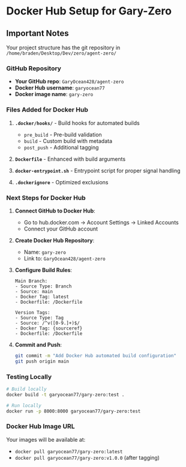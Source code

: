 # Docker Hub Setup for Gary-Zero


## Important Notes

Your project structure has the git repository in `/home/braden/Desktop/Dev/zero/agent-zero/`

### GitHub Repository

- **Your GitHub repo**: `GaryOcean428/agent-zero`
- **Docker Hub username**: `garyocean77`
- **Docker image name**: `gary-zero`

### Files Added for Docker Hub

1. **`.docker/hooks/`** - Build hooks for automated builds
   - `pre_build` - Pre-build validation
   - `build` - Custom build with metadata
   - `post_push` - Additional tagging

2. **`Dockerfile`** - Enhanced with build arguments
3. **`docker-entrypoint.sh`** - Entrypoint script for proper signal handling
4. **`.dockerignore`** - Optimized exclusions

### Next Steps for Docker Hub

1. **Connect GitHub to Docker Hub**:
   - Go to hub.docker.com → Account Settings → Linked Accounts
   - Connect your GitHub account

2. **Create Docker Hub Repository**:
   - Name: `gary-zero`
   - Link to: `GaryOcean428/agent-zero`

3. **Configure Build Rules**:

   ```
   Main Branch:
   - Source Type: Branch
   - Source: main
   - Docker Tag: latest
   - Dockerfile: /Dockerfile

   Version Tags:
   - Source Type: Tag
   - Source: /^v([0-9.]+)$/
   - Docker Tag: {sourceref}
   - Dockerfile: /Dockerfile
   ```

4. **Commit and Push**:

   ```bash
   git commit -m "Add Docker Hub automated build configuration"
   git push origin main
   ```

### Testing Locally

```bash
# Build locally
docker build -t garyocean77/gary-zero:test .

# Run locally
docker run -p 8000:8000 garyocean77/gary-zero:test
```

### Docker Hub Image URL

Your images will be available at:
- `docker pull garyocean77/gary-zero:latest`
- `docker pull garyocean77/gary-zero:v1.0.0` (after tagging)
